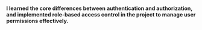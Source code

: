 <h4>I learned the core differences between authentication and authorization, and implemented role-based access control in the project to manage user permissions effectively.<h4/>

